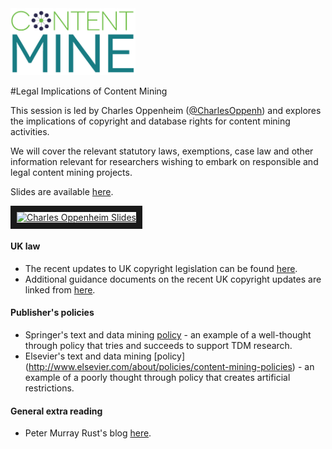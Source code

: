 <img src="https://github.com/ContentMine/ebi_workshop_20141006/raw/master/setup/CM_logo.png" width="200px"/>

#Legal Implications of Content Mining

This session is led by Charles Oppenheim ([@CharlesOppenh](https://twitter.com/CharlesOppenh)) and explores the implications of copyright and database rights for content mining activities.

We will cover the relevant statutory laws, exemptions, case law and other information relevant for researchers wishing to embark on responsible and legal content mining projects.

Slides are available [here](http://www.slideshare.net/JennyMolloy/contentmine).

<a href="http://www.slideshare.net/JennyMolloy/contentmine
" target="_blank"><img src="hhttp://image.slidesharecdn.com/jisctdm-141127122926-conversion-gate01/95/legal-framework-for-tdm-1-638.jpg" 
alt="Charles Oppenheim Slides" width="800" border="10" /></a>

#### UK law

- The recent updates to UK copyright legislation can be found [here](https://www.gov.uk/government/news/changes-to-copyright-law).
- Additional guidance documents on the recent UK copyright updates are linked from [here](https://www.gov.uk/government/publications/changes-to-copyright-law).

#### Publisher's policies

- Springer's text and data mining [policy](http://www.springer.com/gp/rights-permissions/springer-s-text-and-data-mining-policy/29056) - an example of a well-thought through policy that tries and succeeds to support TDM research.
- Elsevier's text and data mining [policy] (http://www.elsevier.com/about/policies/content-mining-policies) - an example of a poorly thought through policy that creates artificial restrictions.

#### General extra reading

- Peter Murray Rust's blog [here](http://blogs.ch.cam.ac.uk/pmr/).


